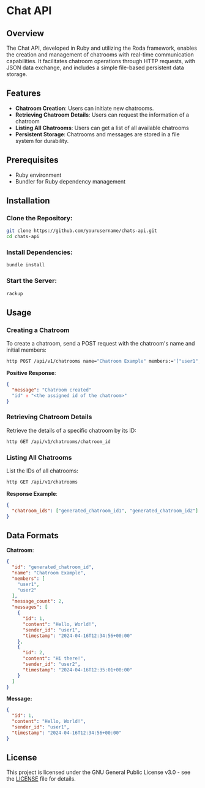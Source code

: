 # Chat API

## Overview
The Chat API, developed in Ruby and utilizing the Roda framework, enables the creation and management of chatrooms with real-time communication capabilities. It facilitates chatroom operations through HTTP requests, with JSON data exchange, and includes a simple file-based persistent data storage.

## Features
- **Chatroom Creation**: Users can initiate new chatrooms.
- **Retrieving Chatroom Details**: Users can request the information of a chatroom
- **Listing All Chatrooms**: Users can get a list of all available chatrooms
- **Persistent Storage**: Chatrooms and messages are stored in a file system for durability.

## Prerequisites
- Ruby environment
- Bundler for Ruby dependency management

## Installation

### Clone the Repository:
```sh
git clone https://github.com/yourusername/chats-api.git
cd chats-api
```

### Install Dependencies:
```sh
bundle install
```

### Start the Server:
```sh
rackup
```

## Usage

### Creating a Chatroom
To create a chatroom, send a POST request with the chatroom's name and initial members:
```bash
http POST /api/v1/chatrooms name="Chatroom Example" members:='["user1","user2"]'
```

**Positive Response**:
```json
{
  "message": "Chatroom created"
  "id" : "<the assigned id of the chatroom>"
}
```

### Retrieving Chatroom Details
Retrieve the details of a specific chatroom by its ID:
```bash
http GET /api/v1/chatrooms/chatroom_id
```

### Listing All Chatrooms
List the IDs of all chatrooms:
```bash
http GET /api/v1/chatrooms
```

**Response Example**:
```json
{
  "chatroom_ids": ["generated_chatroom_id1", "generated_chatroom_id2"]
}
```

## Data Formats
**Chatroom**:
```json
{
  "id": "generated_chatroom_id",
  "name": "Chatroom Example",
  "members": [
    "user1",
    "user2"
  ],
  "message_count": 2,
  "messages": [
    {
      "id": 1,
      "content": "Hello, World!",
      "sender_id": "user1",
      "timestamp": "2024-04-16T12:34:56+00:00"
    },
    {
      "id": 2,
      "content": "Hi there!",
      "sender_id": "user2",
      "timestamp": "2024-04-16T12:35:01+00:00"
    }
  ]
}
```

**Message:**

```json
{
  "id": 1,
  "content": "Hello, World!",
  "sender_id": "user1",
  "timestamp": "2024-04-16T12:34:56+00:00"
}
```

## License
This project is licensed under the GNU General Public License v3.0 - see the [LICENSE](LICENSE) file for details.
